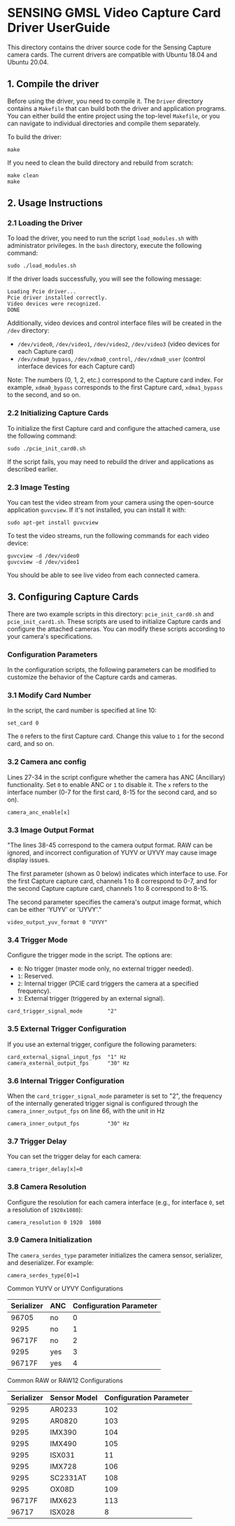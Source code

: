 # SENSING GMSL Video Capture Card Driver UserGuide

This directory contains the driver source code for the Sensing Capture camera cards. The current drivers are compatible with Ubuntu 18.04 and Ubuntu 20.04.

## 1. Compile the driver

Before using the driver, you need to compile it. The `Driver` directory contains a `Makefile` that can build both the driver and application programs. You can either build the entire project using the top-level `Makefile`, or you can navigate to individual directories and compile them separately.

To build the driver:

```
make
```

If you need to clean the build directory and rebuild from scratch:

```
make clean
make
```

## 2. Usage Instructions

### 2.1 Loading the Driver

To load the driver, you need to run the script `load_modules.sh` with administrator privileges. In the `bash` directory, execute the following command:

```
sudo ./load_modules.sh
```

If the driver loads successfully, you will see the following message:

```
Loading Pcie driver...
Pcie driver installed correctly.
Video devices were recognized.
DONE
```

Additionally, video devices and control interface files will be created in the `/dev` directory:

- `/dev/video0`, `/dev/video1`, `/dev/video2`, `/dev/video3` (video devices for each Capture card)
- `/dev/xdma0_bypass`, `/dev/xdma0_control`, `/dev/xdma0_user` (control interface devices for each Capture card)

Note: The numbers (0, 1, 2, etc.) correspond to the Capture card index. For example, `xdma0_bypass` corresponds to the first Capture card, `xdma1_bypass` to the second, and so on.

### 2.2 Initializing Capture Cards

To initialize the first Capture card and configure the attached camera, use the following command:

```
sudo ./pcie_init_card0.sh
```

If the script fails, you may need to rebuild the driver and applications as described earlier.

### 2.3 Image Testing

You can test the video stream from your camera using the open-source application `guvcview`. If it's not installed, you can install it with:

```
sudo apt-get install guvcview
```

To test the video streams, run the following commands for each video device:

```
guvcview -d /dev/video0
guvcview -d /dev/video1
```

You should be able to see live video from each connected camera.

## 3. Configuring Capture Cards

There are two example scripts in this directory: `pcie_init_card0.sh` and `pcie_init_card1.sh`. These scripts are used to initialize Capture cards and configure the attached cameras. You can modify these scripts according to your camera's specifications.

### Configuration Parameters

In the configuration scripts, the following parameters can be modified to customize the behavior of the Capture cards and cameras.

### 3.1 Modify Card Number

In the script, the card number is specified at line 10:

```
set_card 0
```

The `0` refers to the first Capture card. Change this value to `1` for the second card, and so on.

### 3.2 Camera anc config

Lines 27-34 in the script configure whether the camera has ANC (Ancillary) functionality. Set `0` to enable ANC or `1` to disable it. The `x` refers to the interface number (0-7 for the first card, 8-15 for the second card, and so on).

```
camera_anc_enable[x]
```

### 3.3 Image Output Format

"The lines 38-45 correspond to the camera output format. RAW can be ignored, and incorrect configuration of YUYV or UYVY may cause image display issues.

The first parameter (shown as 0 below) indicates which interface to use. For the first Capture capture card, channels 1 to 8 correspond to 0-7, and for the second Capture capture card, channels 1 to 8 correspond to 8-15.

The second parameter specifies the camera's output image format, which can be either 'YUYV' or 'UYVY'."

```
video_output_yuv_format 0 "UYVY"
```

### 3.4 Trigger Mode

Configure the trigger mode in the script. The options are:

- `0`: No trigger (master mode only, no external trigger needed).
- `1`: Reserved.
- `2`: Internal trigger (PCIE card triggers the camera at a specified frequency).
- `3`: External trigger (triggered by an external signal).

```
card_trigger_signal_mode       	"2"
```

### 3.5 External Trigger Configuration

If you use an external trigger, configure the following parameters:

```
card_external_signal_input_fps 	"1" Hz
camera_external_output_fps     	"30" Hz
```

### 3.6 Internal Trigger Configuration

When the `card_trigger_signal_mode` parameter is set to "2", the frequency of the internally generated trigger signal is configured through the `camera_inner_output_fps` on line 66, with the unit in Hz

```
camera_inner_output_fps        	"30" Hz
```

### 3.7 Trigger Delay

You can set the trigger delay for each camera:

```
camera_triger_delay[x]=0
```

### 3.8 Camera Resolution

Configure the resolution for each camera interface (e.g., for interface `0`, set a resolution of `1920x1080`):

```
camera_resolution 0 1920  1080
```

### 3.9 Camera Initialization

The `camera_serdes_type` parameter initializes the camera sensor, serializer, and deserializer. For example:

```
camera_serdes_type[0]=1
```

Common YUYV or UYVY Configurations

| **Serializer** | ANC  | **Configuration Parameter** |
| -------------- | ---- | --------------------------- |
| 96705          | no   | 0                           |
| 9295           | no   | 1                           |
| 96717F         | no   | 2                           |
| 9295           | yes  | 3                           |
| 96717F         | yes  | 4                           |

Common RAW or RAW12 Configurations

| **Serializer** | **Sensor Model** | **Configuration Parameter** |
| -------------- | ---------------- | --------------------------- |
| 9295           | AR0233           | 102                         |
| 9295           | AR0820           | 103                         |
| 9295           | IMX390           | 104                         |
| 9295           | IMX490           | 105                         |
| 9295           | ISX031           | 11                          |
| 9295           | IMX728           | 106                         |
| 9295           | SC2331AT         | 108                         |
| 9295           | OX08D            | 109                         |
| 96717F         | IMX623           | 113                         |
| 96717          | ISX028           | 8                           |

